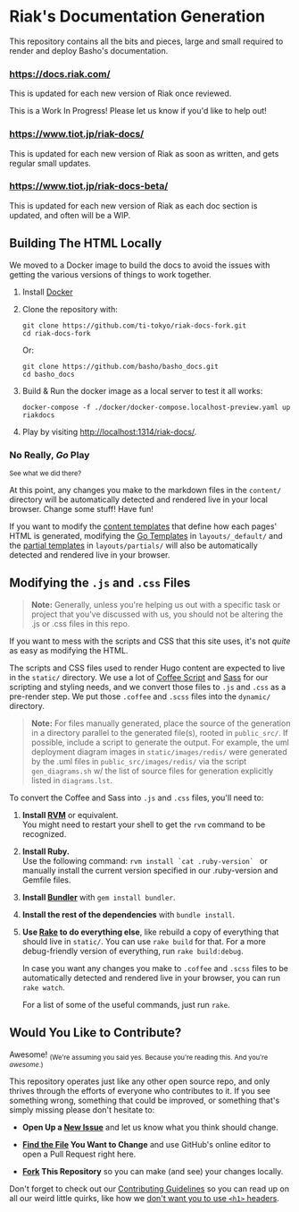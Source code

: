 [basho docs]: http://docs.basho.com/
[task list]: https://github.com/basho/private_basho_docs/issues/11
[middleman]: https://middlemanapp.com/
[rvm]: https://rvm.io/

# Riak's Documentation Generation

This repository contains all the bits and pieces, large and small required to
render and deploy Basho's documentation.

### https://docs.riak.com/

This is updated for each new version of Riak once reviewed.

This is a Work In Progress!
Please let us know if you'd like to help out!

### https://www.tiot.jp/riak-docs/

This is updated for each new version of Riak as soon as written, and gets regular small updates.

### https://www.tiot.jp/riak-docs-beta/

This is updated for each new version of Riak as each doc section is updated, and often will be a WIP.

## Building The HTML Locally

We moved to a Docker image to build the docs to avoid the issues with getting the various versions of things to work together.

1. Install [Docker](https://docs.docker.com/engine/install/)

1. Clone the repository with:

    ```
    git clone https://github.com/ti-tokyo/riak-docs-fork.git
    cd riak-docs-fork
    ```

    Or:

    ```
    git clone https://github.com/basho/basho_docs.git
    cd basho_docs
    ```
   
1. Build & Run the docker image as a local server to test it all works:

    ```
    docker-compose -f ./docker/docker-compose.localhost-preview.yaml up riakdocs
    ```

1. Play by visiting <http://localhost:1314/riak-docs/>.


### No Really, _Go_ Play

<sub>See what we did there?</sub>

At this point, any changes you make to the markdown files in the `content/`
directory will be automatically detected and rendered live in your local browser.
Change some stuff! Have fun!

If you want to modify the [content templates][hugo content templates] that
define how each pages' HTML is generated, modifying the [Go Templates][hugo go template primer]
in `layouts/_default/` and the [partial templates][hugo partial templates] in
`layouts/partials/` will also be automatically detected and rendered live in your browser.

[hugo content templates]: https://gohugo.io/templates/content/
[hugo go template primer]: https://gohugo.io/templates/go-templates/
[hugo partial templates]: https://gohugo.io/templates/partials/
[hugo shortcodes]: https://gohugo.io/extras/shortcodes/

## Modifying the `.js` and `.css` Files

>**Note:** Generally, unless you're helping us out with a specific task or project that you've discussed with us, you should not be altering the .js or .css files in this repo.

If you want to mess with the scripts and CSS that this site uses, it's not
_quite_ as easy as modifying the HTML.

The scripts and CSS files used to render Hugo content are expected to live in
the `static/` directory. We use a lot of [Coffee Script][coffee] and [Sass][sass]
for our scripting and styling needs, and we convert those files to `.js` and
`.css` as a pre-render step. We put those `.coffee` and `.scss` files into the
`dynamic/` directory.

>**Note:** For files manually generated, place the source of the generation in
a directory parallel to the generated file(s), rooted in `public_src/`. If
possible, include a script to generate the output. For example, the uml
deployment diagram images in `static/images/redis/` were generated by the .uml
files in `public_src/images/redis/` via the script `gen_diagrams.sh` w/ the list
of source files for generation explicitly listed in `diagrams.lst`.

To convert the Coffee and Sass into `.js` and `.css` files, you'll need to:

1. **Install [RVM][rvm]** or equivalent.  
    You might need to restart your shell to get the `rvm` command to be recognized.
1. **Install Ruby.**  
    Use the following command: ``rvm install `cat .ruby-version` `` or manually
    install the current version specified in our .ruby-version and Gemfile files.
1. **Install [Bundler]** with `gem install bundler`.
1. **Install the rest of the dependencies** with `bundle install`.
1. **Use [Rake] to do everything else**, like rebuild a copy of everything that
   should live in `static/`. You can use `rake build` for that. For a more
   debug-friendly version of everything, run `rake build:debug`.

   In case you want any changes you make to `.coffee` and `.scss` files to be
   automatically detected and rendered live in your browser, you can run
   `rake watch`.

   For a list of some of the useful commands, just run `rake`.

[coffee]: coffeescript.org
[sass]: http://sass-lang.com/
[rvm]: https://rvm.io/
[bundler]: http://bundler.io/
[rake]: http://docs.seattlerb.org/rake/

## Would You Like to Contribute?

Awesome! <sub>(We're assuming you said yes. Because you're reading this. And you're _awesome_.)</sub>

This repository operates just like any other open source repo, and only thrives
through the efforts of everyone who contributes to it. If you see something wrong,
something that could be improved, or something that's simply missing please
don't hesitate to:

* **Open Up a [New Issue]**
    and let us know what you think should change.

* **[Find the File] You Want to Change**
    and use GitHub's online editor to open a Pull Request right here.

* **[Fork] This Repository**
    so you can make (and see) your changes locally.

Don't forget to check out our [Contributing Guidelines][contributing] so you
can read up on all our weird little quirks, like how we
[don't want you to use `<h1>` headers][contributing_headers].

[new issue]: https://github.com/basho/basho_docs/issues/new
[find the file]: https://github.com/basho/basho_docs/find/master
[fork]: https://github.com/basho/basho_docs/#fork-destination-box
[contributing]: CONTRIBUTING.md
[contributing_headers]: CONTRIBUTING.md
